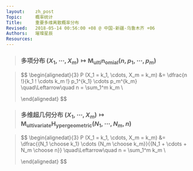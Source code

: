 ```yaml
---
layout:    zh_post
Topic:     概率统计
Title:     重要多维离散概率分布
Revised:   2018-05-14 00:56:00 +08 @ 中国-新疆-乌鲁木齐 +06
Authors:   璀璨星辰
Resources:
---
```


> ### 多项分布 $(X_1, \cdots, X_m) \mapsto \mathrm{M_{ulti} n_{omial}} (n, p_1, \cdots, p_m)$

> $$
> \begin{alignedat}{3}
> P (X_1 = k_1, \cdots, X_m = k_m) &= \dfrac{n !}{k_1 ! \cdots k_m !} p_1^{k_1} \cdots p_m^{k_m} \quad\Leftarrow\quad n = \sum_1^m k_m \\
> 
> \end{alignedat}
> $$
>

> ### 多维超几何分布 $(X_1, \cdots, X_m) \mapsto \mathrm{M_{ultivariate} H_{yper geometric}} (N_1, \cdots, N_m, n)$

> $$
> \begin{alignedat}{3}
> P (X_1 = k_1, \cdots, X_m = k_m) &= \dfrac{{N_1 \choose k_1} \cdots {N_m \choose k_m}}{{N_1 + \cdots + N_m \choose n}} \quad\Leftarrow\quad n = \sum_1^m k_m \\
> 
> \end{alignedat}
> $$
>

###